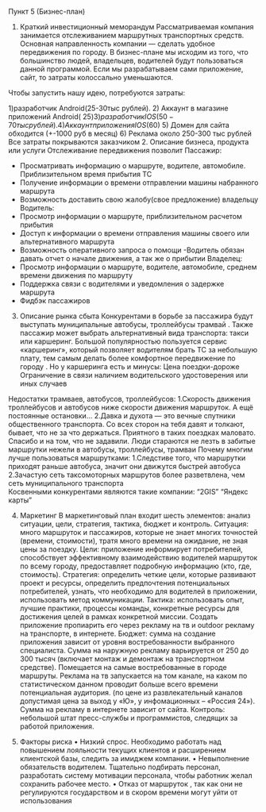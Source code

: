 Пункт 5 (Бизнес-план)
1. Краткий инвестиционный меморандум
Рассматриваемая компания занимается отслеживанием маршрутных транспортных средств. Основная направленность компании — сделать  удобное передвижения по городу.
В бизнес-плане мы исходим из того, что большинство людей, владельцев, водителей  будут пользоваться данной программой. Если мы разрабатываем сами приложение, сайт, то затраты колоссально уменьшаются.

Чтобы запустить нашу идею, потребуются затраты:

1)разработчик Android(25-30тыс рублей). 
2) Аккаунт в магазине приложений Android( 25$)
3)разработчик IOS(50-70тыс рублей). 
4) Аккаунт приложения IOS (60$)
5) Домен для сайта обходится (+-1000 руб в месяц)
6) Реклама около 250-300 тыс рублей
Все затраты покрываются заказчиком 
2. Описание бизнеса, продукта или услуги
Отслеживание передвижения позволит 
Пассажир:
- Просматривать информацию о маршруте, водителе, автомобиле. Приблизительном время прибытия ТС
- Получение информации о времени отправлении машины набранного маршрута 
- Возможность доставить свою жалобу(свое предложение) владельцу 
Водитель:  
- Просмотр информации о маршруте, приблизительном расчетом прибытия 
- Доступ к информации о времени отправления машины своего или альтернативного маршрута 
- Возможность оперативного запроса о помощи 
-Водитель обязан давать отчет о начале движения, а так же о прибытии
Владелец:
- Просмотр информации о маршруте, водителе, автомобиле, среднем времени движения по маршруту 
- Поддержка связи с водителями и уведомления о задержке маршрута 
- Фидбэк пассажиров 
3. Описание рынка сбыта
Конкурентами в борьбе за пассажира будут выступать муниципальные автобусы, троллейбусы трамвай . Также пассажир может выбрать альтернативный вида транспорта: такси или каршеринг.
Большой популярностью пользуется сервис «каршеринг», который позволяет водителям брать ТС  за небольшую плату, тем самым делать более комфортное передвижение по городу . 
Но у каршеринга есть и минусы:
Цена поездки-дороже
Ограничение в связи наличием водительского удостоверения или иных случаев
 
Недостатки  трамваев, автобусов, троллейбусов:
1.Скорость движения троллейбусов и автобусов  ниже скорости движения маршруток. А ещё постоянные остановки…
2.Давка и духота — это вечные спутники общественного транспорта. Со всех сторон на тебя давят и толкают, бывает, что не за что держаться. Приятного в таких поездках маловато. Спасибо и на том, что не задавили. Люди стараются не лезть в забитые маршрутки нежели в автобусы, троллейбусы, трамваи 
Почему многим лучше пользоваться маршрутками:
1.Следстиве того, что маршрутки приходят раньше автобуса, значит они движутся быстрей автобуса 
2.Зачастую сеть таксомоторных маршрутов более разветвлена, чем сеть муниципального транспорта  
Косвенными конкурентами являются такие компании: “2GIS” “Яндекс карты”

4. Маркетинг
В маркетинговый план входит шесть элементов: анализ ситуации, цели, стратегия, тактика, бюджет и контроль. Ситуация: много маршруток и пассажиров, которые не знает многих точностей (времени, стоимости), тратя много времени на ожидание, не зная цены за поездку. Цели: приложение информирует потребителей, способствует эффективному взаимодействию водителей маршруток по всему городу, предоставляет подробную информацию (кто, где, стоимость). Стратегия: определить четкие цели, которые развивают проект и ресурсы, определить предпочтения потенциальных потребителей, узнать, что необходимо для водителей в приложении, использовать метод коммуникации. Тактика: использовать опыт, лучшие практики, процессы команды, конкретные ресурсы для достижения целей в рамках конкретной миссии. Создать приложение пропиарить его через рекламу на тв и outdoor рекламу на транспорте, в интернете. Бюджет: сумма на создание приложения зависит от уровня востребованности выбранного специалиста. Сумма на наружную рекламу варьируется от 250 до 300 тысяч (включает монтаж и демонтаж на транспортном средстве). Помещается на самые востребованные в городе маршруты. Реклама на тв запускается на том канале, на каком по статистическом данном проводит больше всего времени потенциальная аудитория. (по цене из развлекательный каналов допустимая цена за выход у «Ю», у инфомационных – «Россия 24»). Сумма на рекламу в интернете зависит от сайта. Контроль: небольшой штат пресс-службы и программистов, следящих за работой приложения. 


5. Факторы риска
•	Низкий спрос. Необходимо работать над повышением лояльности текущих клиентов и расширением клиентской базы, следить за имиджем компании.
•	Невыполнение обязательств водителем. Тщательно подбирать персонал, разработать систему мотивации персонала, чтобы работник желал сохранить рабочее место.
•	Отказ от маршруток , так как они не регулируются государством и в скором времени могут уйти от использования 

